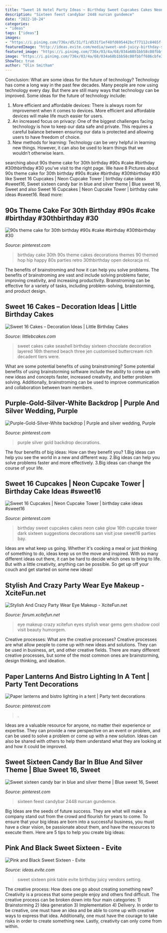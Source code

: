 ```yaml
---
title: "Sweet 16 Hotel Party Ideas ~ Birthday Sweet Cupcakes Cakes Neon Cake Glow 16th Cupcake Tower Dark Sixteen Suggestions Decorations San Visit Jose Sweet16 Parties Bay"
description: "Sixteen feest candybar 2448 nurcan gundemce"
date: "2022-10-24"
categories:
- "ideas"
tags: ["ideas"]
images:
- "https://i.pinimg.com/736x/d5/31/f1/d531f1ef48fd695442bcf77112c8465f--cake-birthday-th-birthday.jpg"
featuredImage: "http://ideas.evite.com/media/sweet-and-juicy-birthday-setting-the-mood-table-595.jpg"
featured_image: "https://i.pinimg.com/736x/03/4a/68/034a68b1bb58c08fbbff686cbfe3555d.jpg"
image: "https://i.pinimg.com/736x/03/4a/68/034a68b1bb58c08fbbff686cbfe3555d.jpg"
ShowToc: true
author: "Olin Smitham"
---
```



Conclusion: What are some ideas for the future of technology?
Technology has come a long way in the past few decades. Many people are now using technology every day. But there are still many ways that technology can be improved. Some ideas for the future of technology include: 
1) More efficient and affordable devices: There is always room for improvement when it comes to devices. More efficient and affordable devices will make life much easier for users. 
2) An increased focus on privacy: One of the biggest challenges facing technology is how to keep our data safe and private. This requires a careful balance between ensuring our data is protected and allowing users to have freedom of choice. 
3) New methods for learning: Technology can be very helpful in learning new things. However, it can also be used to learn things that we wouldn’t otherwise learn.

	

		
searching about 90s theme cake for 30th birthday #90s #cake #birthday #30thbirthday #30 you've visit to the right page. We have 8 Pictures about 90s theme cake for 30th birthday #90s #cake #birthday #30thbirthday #30 like Sweet 16 Cupcakes | Neon Cupcake Tower | birthday cake ideas #sweet16, Sweet sixteen candy bar in blue and silver theme | Blue sweet 16, Sweet and also Sweet 16 Cupcakes | Neon Cupcake Tower | birthday cake ideas #sweet16. Read more:
		
    
## 90s Theme Cake For 30th Birthday #90s #cake #birthday #30thbirthday #30

<img loading=lazy src="https://i.pinimg.com/736x/d5/31/f1/d531f1ef48fd695442bcf77112c8465f--cake-birthday-th-birthday.jpg" onerror="this.onerror=null;this.src='https://tse2.mm.bing.net/th?id=OIP.G6P1vhXIZtoVo0W9lnWmBAHaLH&amp;pid=15.1';" alt="90s theme cake for 30th birthday #90s #cake #birthday #30thbirthday #30">

_Source: pinterest.com_

>birthday cake 30th 90s theme cakes decorations themes 90 themed hop hip happy 80s parties retro 30thbirthday open dekoracja ml. 

	

The benefits of brainstroming and how it can help you solve problems.
The benefits of brainstroming are vast and include solving problems faster, improving creativity, and increasing productivity. Brainstroming can be effective for a variety of tasks, including problem-solving, brainstorming, and product design.

    
## Sweet 16 Cakes – Decoration Ideas | Little Birthday Cakes

<img loading=lazy src="http://www.littlebcakes.com/wp-content/uploads/2014/02/Sweet-16-Cakes-Ideas.jpg" onerror="this.onerror=null;this.src='https://tse1.mm.bing.net/th?id=OIP.Qhg5BdUPRfx7ZYJqtAjxWgHaLI&amp;pid=15.1';" alt="Sweet 16 Cakes – Decoration Ideas | Little Birthday Cakes">

_Source: littlebcakes.com_

>sweet cakes cake seashell birthday sixteen chocolate decoration layered 16th themed beach three jen customised buttercream rich decadent tiers were. 

	

What are some potential benefits of using brainstroming?
Some potential benefits of using brainstorming software include the ability to come up with new ideas and concepts faster, increased creativity, and better problem solving. Additionally, brainstroming can be used to improve communication and collaboration between team members.

    
## Purple-Gold-Silver-White Backdrop | Purple And Silver Wedding, Purple

<img loading=lazy src="https://i.pinimg.com/736x/03/4a/68/034a68b1bb58c08fbbff686cbfe3555d.jpg" onerror="this.onerror=null;this.src='https://tse1.mm.bing.net/th?id=OIP.GlMXbUz5ZWatbxkauLsLVAHaJ3&amp;pid=15.1';" alt="Purple-Gold-Silver-White backdrop | Purple and silver wedding, Purple">

_Source: pinterest.com_

>purple silver gold backdrop decorations. 

	

The four benefits of big ideas: How can they benefit you?
1.Big ideas can help you see the world in a new and different way.
2.Big ideas can help you solve problems faster and more effectively.
3.Big ideas can change the course of your life.

    
## Sweet 16 Cupcakes | Neon Cupcake Tower | Birthday Cake Ideas #sweet16

<img loading=lazy src="https://i.pinimg.com/736x/33/d5/92/33d5925779108fbf84956258aab6d387.jpg" onerror="this.onerror=null;this.src='https://tse4.mm.bing.net/th?id=OIP.4mr7jvc00xThktcSFIC6iwHaLw&amp;pid=15.1';" alt="Sweet 16 Cupcakes | Neon Cupcake Tower | birthday cake ideas #sweet16">

_Source: pinterest.com_

>birthday sweet cupcakes cakes neon cake glow 16th cupcake tower dark sixteen suggestions decorations san visit jose sweet16 parties bay. 

	

Ideas are what keep us going. Whether it's cooking a meal or just thinking of something to do, ideas keep us on the move and inspired. With so many different ideas out there, it can be hard to decide which ones to bring to life. But with a little creativity, anything can be possible. So get up off your couch and get started on some new ideas!

    
## Stylish And Crazy Party Wear Eye Makeup - XciteFun.net

<img loading=lazy src="http://img.xcitefun.net/users/2013/03/323178,xcitefun-crazy-eye-makeup-4.jpg" onerror="this.onerror=null;this.src='https://tse1.mm.bing.net/th?id=OIP.FBGwlbWA6zPA9i4wOPWpOgHaHR&amp;pid=15.1';" alt="Stylish And Crazy Party Wear Eye Makeup - XciteFun.net">

_Source: forum.xcitefun.net_

>eye makeup crazy xcitefun eyes stylish wear gems gem shadow cool visit beauty humorgem. 

	

Creative processes: What are the creative processes?
Creative processes are what allow people to come up with new ideas and solutions. They can be used in business, art, and other creative fields. There are many different creative processes, but some of the most common ones are brainstorming, design thinking, and ideation.

    
## Paper Lanterns And Bistro Lighting In A Tent | Party Tent Decorations

<img loading=lazy src="https://i.pinimg.com/736x/c5/a2/70/c5a270e91416d054a9254e6b2e815478.jpg" onerror="this.onerror=null;this.src='https://tse3.mm.bing.net/th?id=OIP.pMLW3a9NjGuOVtm33jtn9AHaIM&amp;pid=15.1';" alt="Paper lanterns and bistro lighting in a tent | Party tent decorations">

_Source: pinterest.com_

>. 

	

Ideas are a valuable resource for anyone, no matter their experience or expertise. They can provide a new perspective on an event or problem, and can be used to solve a problem or come up with a new solution. Ideas can also be shared with others to help them understand what they are looking at and how it could be improved.

    
## Sweet Sixteen Candy Bar In Blue And Silver Theme | Blue Sweet 16, Sweet

<img loading=lazy src="https://i.pinimg.com/736x/d4/4f/8a/d44f8a8c9c8cd1fd51e29797b92f41b3.jpg" onerror="this.onerror=null;this.src='https://tse2.mm.bing.net/th?id=OIP.Q9i0QxgDMV4JAxIXjMamPAHaJ3&amp;pid=15.1';" alt="Sweet sixteen candy bar in blue and silver theme | Blue sweet 16, Sweet">

_Source: pinterest.com_

>sixteen feest candybar 2448 nurcan gundemce. 

	

Big Ideas are the seeds of future success. They are what will make a company stand out from the crowd and flourish for years to come. To ensure that your big ideas are born into a successful business, you must have a clear vision, be passionate about them, and have the resources to execute them. Here are 5 tips to help you create big ideas: 

    
## Pink And Black Sweet Sixteen - Evite

<img loading=lazy src="http://ideas.evite.com/media/sweet-and-juicy-birthday-setting-the-mood-table-595.jpg" onerror="this.onerror=null;this.src='https://tse4.mm.bing.net/th?id=OIP.YMm1MfBHGmeJiGSKOABWZgHaJ9&amp;pid=15.1';" alt="Pink and Black Sweet Sixteen - Evite">

_Source: ideas.evite.com_

>sweet sixteen pink table evite birthday juicy vendors setting. 

	

The creative process: How does one go about creating something new?
Creativity is a process that some people enjoy and others find difficult. The creative process can be broken down into four main categories: 1) Brainstorming 2) Idea generation 3) Implementation 4) Delivery. In order to be creative, one must have an idea and be able to come up with creative ways to express that idea. Additionally, one must have the courage to take risks in order to create something new. Lastly, creativity can only come from within.

